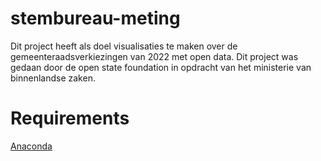 # stembureau-meting

Dit project heeft als doel visualisaties te maken over de gemeenteraadsverkiezingen van 2022 met open data. Dit project was gedaan door de open state foundation in opdracht van het ministerie van binnenlandse zaken.	


# Requirements

[Anaconda](https://www.anaconda.com/)
